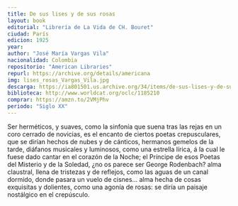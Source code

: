 ```yaml
---
title: De sus lises y de sus rosas
layout: book
editorial: "Librería de La Vida de CH. Bouret"
ciudad: París
edicion: 1925
year: 
author: "José María Vargas Vila"
nacionalidad: Colombia
repositorio: "American Libraries"
repurl: https://archive.org/details/americana
img: lises_rosas_Vargas_Vila.jpg
descarga: https://ia801501.us.archive.org/34/items/de-sus-lises-y-de-sus-rosas-vargas-vila/De%20sus%20lises%20y%20de%20sus%20rosas%20-%20Vargas%20Vila.pdf
biblioteca: http://www.worldcat.org/oclc/1185210
comprar: https://amzn.to/2VMjPhv
periodo: "Siglo XX"
---
```

 
Ser herméticos, y suaves, como la sinfonía que suena tras las rejas en un coro cerrado de novicias, es el encanto de ciertos poetas crepusculares, que se dirían hechos de nubes y de cánticos, hermanos gemelos de la tarde, diáfanos musicales y luminosos, como una estrella lírica, á la cual le fuese dado cantar en el corazón de la Noche; el Príncipe de esos Poetas del Misterio y de la Soledad, ¿no os parece ser George Rodenbach? alma claustral, llena de tristezas y de reflejos, como las aguas de un canal dormido, donde pasara un vuelo de cisnes... alma hecha de cosas exquisitas y dolientes, como una agonía de rosas: se diría un paisaje nostálgico en el crepúsculo.
